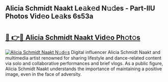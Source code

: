 ## Alicia Schmidt Naakt Le𝚊k𝚎d N𝚞𝚍es - Part-IlU Photos Vid𝚎o Le𝚊ks 6s53a

# <h2><a href="http://fb252a.evod.top/?m=Alicia+Schmidt+Naakt">🔗 👉🔴 Alicia Schmidt Naakt Vid𝚎o Ph𝚘t𝚘s</a></h2>

[![Alicia Schmidt Naakt N𝚞d𝚎s](https://i.imgur.com/8V9OHl7.gif)](http://fb252a.evod.top/?m=Alicia+Schmidt+Naakt)
Digital influencer Alicia Schmidt Naakt and multimedia artist renowned for sharing lifestyle and dance-related content via solo and collaborative performances and brief vlogs. As a public figure, Alicia Schmidt Naakt understands the importance of maintaining a positive image, even in the face of adversity. 
